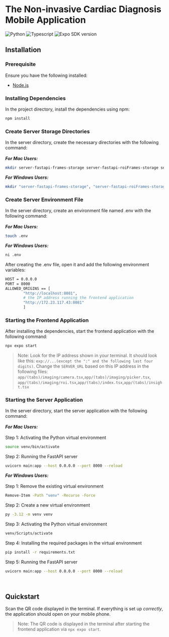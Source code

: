 # The Non-invasive Cardiac Diagnosis Mobile Application 
<!-- <span>&nbsp;&#128249;<span> -->
<img alt="Python" src="https://img.shields.io/badge/Python-3.12-4630EB?style=flat-square&labelColor=000000" /> <img alt="Typescript" src="https://img.shields.io/badge/TypeScript-5.3-4630EB?style=flat-square&labelColor=000000" /> <img alt="Expo SDK version" src="https://img.shields.io/npm/v/expo.svg?style=flat-square&label=Expo&labelColor=000000&color=4630EB" />

## Installation

### Prerequisite
Ensure you have the following installed:
- [Node.js](https://nodejs.org/en/)

### Installing Dependencies
In the project directory, install the dependencies using npm:
```bash
npm install
```

### Create Server Storage Directories
In the server directory, create the necessary directories with the following command:<br><br>
**_For Mac Users:_**
```bash
mkdir server-fastapi-frames-storage server-fastapi-roiFrames-storage server-fastapi-results-storage server-fastapi-video-storage
```
**_For Windows Users:_**
```bash
mkdir "server-fastapi-frames-storage", "server-fastapi-roiFrames-storage", "server-fastapi-results-storage", "server-fastapi-video-storage"
```
### Create Server Environment File
In the server directory, create an environment file named .env with the following command:<br><br>
**_For Mac Users:_**
```bash
touch .env
```
**_For Windows Users:_**
```bash
ni .env
```
After creating the .env file, open it and add the following environment variables:
```bash
HOST = 0.0.0.0
PORT = 8000
ALLOWED_ORIGINS == [
        "http://localhost:8081",
        # the IP address running the frontend application
        "http://172.23.117.43:8081"
        ]
```

### Starting the Frontend Application 
After installing the dependencies, start the frontend application with the following command:
```bash
npx expo start
```
> Note: Look for the IP address shown in your terminal. It should look like this: `exp://...(except the ":" and the following last four digits)`. Change the `SERVER_URL` based on this IP address in the following files: `app/(tabs)/imaging/camera.tsx`,`app/(tabs)/imaging/picker.tsx`, `app/(tabs)/imaging/roi.tsx`,`app/(tabs)/index.tsx`,`app/(tabs)/insight.tsx` 

### Starting the Server Application
In the server directory, start the server application with the following command:<br><br>
**_For Mac Users:_**
<br><br>
Step 1: Activating the Python virtual environment
```bash
source venv/bin/activate
```
Step 2: Running the FastAPI server
```bash
uvicorn main:app --host 0.0.0.0 --port 8000 --reload
```

**_For Windows Users:_**
<br><br>
Step 1: Remove the existing virtual environment
```bash
Remove-Item -Path "venv" -Recurse -Force
```
Step 2: Create a new virtual environment
```bash
py -3.12 -m venv venv
```
Step 3: Activating the Python virtual environment
```bash
venv/Scripts/activate
```
Step 4: Installing the required packages in the virtual environment
```bash
pip install -r requirements.txt
```
Step 5: Running the FastAPI server
```bash
uvicorn main:app --host 0.0.0.0 --port 8000 --reload
```

<br>

## Quickstart

Scan the QR code displayed in the terminal. If everything is set up *correctly*, the application should open on your mobile phone.
> Note: The QR code is displayed in the terminal after starting the frontend application via `npx expo start`.
